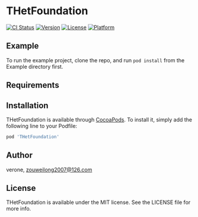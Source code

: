 # THetFoundation

[![CI Status](https://img.shields.io/travis/verone/THetFoundation.svg?style=flat)](https://travis-ci.org/verone/THetFoundation)
[![Version](https://img.shields.io/cocoapods/v/THetFoundation.svg?style=flat)](https://cocoapods.org/pods/THetFoundation)
[![License](https://img.shields.io/cocoapods/l/THetFoundation.svg?style=flat)](https://cocoapods.org/pods/THetFoundation)
[![Platform](https://img.shields.io/cocoapods/p/THetFoundation.svg?style=flat)](https://cocoapods.org/pods/THetFoundation)

## Example

To run the example project, clone the repo, and run `pod install` from the Example directory first.

## Requirements

## Installation

THetFoundation is available through [CocoaPods](https://cocoapods.org). To install
it, simply add the following line to your Podfile:

```ruby
pod 'THetFoundation'
```

## Author

verone, zouweilong2007@126.com

## License

THetFoundation is available under the MIT license. See the LICENSE file for more info.
